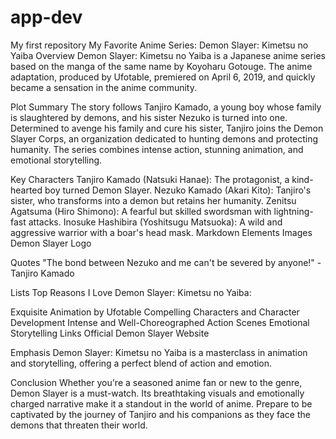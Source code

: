 # app-dev
My first repository
My Favorite Anime Series: Demon Slayer: Kimetsu no Yaiba
Overview
Demon Slayer: Kimetsu no Yaiba is a Japanese anime series based on the manga of the same name by Koyoharu Gotouge. The anime adaptation, produced by Ufotable, premiered on April 6, 2019, and quickly became a sensation in the anime community.

Plot Summary
The story follows Tanjiro Kamado, a young boy whose family is slaughtered by demons, and his sister Nezuko is turned into one. Determined to avenge his family and cure his sister, Tanjiro joins the Demon Slayer Corps, an organization dedicated to hunting demons and protecting humanity. The series combines intense action, stunning animation, and emotional storytelling.

Key Characters
Tanjiro Kamado (Natsuki Hanae): The protagonist, a kind-hearted boy turned Demon Slayer.
Nezuko Kamado (Akari Kito): Tanjiro's sister, who transforms into a demon but retains her humanity.
Zenitsu Agatsuma (Hiro Shimono): A fearful but skilled swordsman with lightning-fast attacks.
Inosuke Hashibira (Yoshitsugu Matsuoka): A wild and aggressive warrior with a boar's head mask.
Markdown Elements
Images
Demon Slayer Logo

Quotes
"The bond between Nezuko and me can't be severed by anyone!" - Tanjiro Kamado

Lists
Top Reasons I Love Demon Slayer: Kimetsu no Yaiba:

Exquisite Animation by Ufotable
Compelling Characters and Character Development
Intense and Well-Choreographed Action Scenes
Emotional Storytelling
Links
Official Demon Slayer Website

Emphasis
Demon Slayer: Kimetsu no Yaiba is a masterclass in animation and storytelling, offering a perfect blend of action and emotion.

Conclusion
Whether you're a seasoned anime fan or new to the genre, Demon Slayer is a must-watch. Its breathtaking visuals and emotionally charged narrative make it a standout in the world of anime. Prepare to be captivated by the journey of Tanjiro and his companions as they face the demons that threaten their world.
